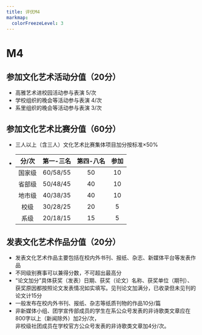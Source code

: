 ```yaml
---
title: 评优M4
markmap:
  colorFreezeLevel: 3
---
```

# M4
## 参加文化艺术活动分值（20分）
  - 高雅艺术进校园活动参与表演 5/次 
  - 学校组织的晚会等活动参与表演 4/次 
  - 系里组织的晚会等活动参与表演 3/次
## 参加文化艺术比赛分值（60分）
  - 三人以上（含三人）文化艺术比赛集体项目加分按标准×50%
  - |分/次|第一-三名|第四-八名|参加|
    |:---:|:---:|:---:|:---:|
    |国家级|60/58/55|50|10|
    |省部级|50/48/45|40|10|
    |地市级|40/38/35|40|10|
    |校级|30/28/25|20|5|
    |系级|20/18/15|15|5|

## 发表文化艺术作品分值（20分）
  - 发表文化艺术作品主要包括在校内外书刊、报纸、杂志、新媒体平台等发表作品 
  - 不同级别赛事可以兼得分数，不可超出最高分 
  - “论文加分”具体获奖（发表）日期、获奖（论文）名称、获奖单位（期刊）、</br>获奖原因都按照论文发表情况如实填写。见刊论文加满分，已收录但未见刊的论文计15分
  - 一般发布在校内外书刊、报纸、杂志等纸质刊物的作品10分/篇 
  - 非新媒体小组、团学宣传部成员的学生在系公众号发表的非诗歌类文章应在800字以上（新闻除外）加2分/次，</br>非校级社团成员在学校官方公众号发表的非诗歌类文章加4分/次。 